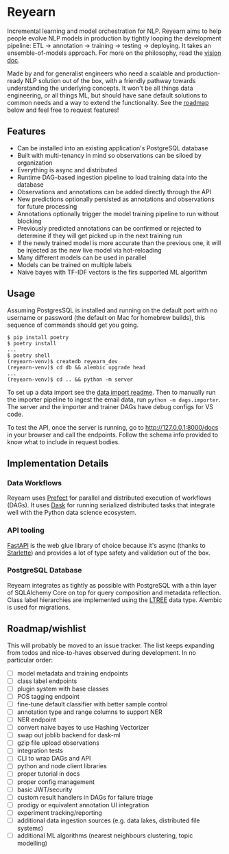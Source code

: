 # Reyearn

Incremental learning and model orchestration for NLP. Reyearn aims to help people evolve NLP models in production by tightly looping the development pipeline: ETL -> annotation -> training -> testing -> deploying. It takes an ensemble-of-models approach. For more on the philosophy, read the [vision doc](docs/vision.md).

Made by and for generalist engineers who need a scalable and production-ready NLP solution out of the box, with a friendly pathway towards understanding the underlying concepts. It won't be all things data engineering, or all things ML, but should have sane default solutions to common needs and a way to extend the functionality. See the [roadmap](#roadmap) below and feel free to request features!

## Features

- Can be installed into an existing application's PostgreSQL database
- Built with multi-tenancy in mind so observations can be siloed by organization
- Everything is async and distributed
- Runtime DAG-based ingestion pipeline to load training data into the database
- Observations and annotations can be added directly through the API
- New predictions optionally persisted as annotations and observations for future processing
- Annotations optionally trigger the model training pipeline to run without blocking
- Previously predicted annotations can be confirmed or rejected to determine if they will get picked up in the next training run
- If the newly trained model is more accurate than the previous one, it will be injected as the new live model via hot-reloading
- Many different models can be used in parallel
- Models can be trained on multiple labels
- Naive bayes with TF-IDF vectors is the firs supported ML algorithm

## Usage

Assuming PostgresSQL is installed and running on the default port with no username or password (the default on Mac for homebrew builds), this sequence of commands should get you going.

```shell
$ pip install poetry
$ poetry install
...
$ poetry shell
(reyearn-venv)$ createdb reyearn_dev
(reyearn-venv)$ cd db && alembic upgrade head
...
(reyearn-venv)$ cd .. && python -m server
```

To set up a data import see the [data import readme](./data/import/email/README.md). Then to manually run the importer pipeline to ingest the email data, run `python -m dags.importer`. The server and the importer and trainer DAGs have debug configs for VS code.

To test the API, once the server is running, go to http://127.0.0.1:8000/docs in your browser and call the endpoints. Follow the schema info provided to know what to include in request bodies.

## Implementation Details

### Data Workflows

Reyearn uses [Prefect](https://docs.prefect.io/core/getting_started/why-prefect.html) for parallel and distributed execution of workflows (DAGs). It uses [Dask](https://docs.dask.org/en/latest/why.html) for running serialized distributed tasks that integrate well with the Python data science ecosystem.

### API tooling

[FastAPI](https://fastapi.tiangolo.com/history-design-future/) is the web glue library of choice because it's async (thanks to [Starlette](https://www.starlette.io/)) and provides a lot of type safety and validation out of the box.

### PostgreSQL Database

Reyearn integrates as tightly as possible with PostgreSQL with a thin layer of SQLAlchemy Core on top for query composition and metadata reflection. Class label hierarchies are implemented using the [LTREE](https://www.postgresql.org/docs/9.1/ltree.html) data type. Alembic is used for migrations.

## Roadmap/wishlist

This will probably be moved to an issue tracker. The list keeps expanding from todos and nice-to-haves observed during development. In no particular order:

- [ ] model metadata and training endpoints
- [ ] class label endpoints
- [ ] plugin system with base classes
- [ ] POS tagging endpoint
- [ ] fine-tune default classifier with better sample control
- [ ] annotation type and range columns to support NER
- [ ] NER endpoint
- [ ] convert naive bayes to use Hashing Vectorizer
- [ ] swap out joblib backend for dask-ml
- [ ] gzip file upload observations
- [ ] integration tests
- [ ] CLI to wrap DAGs and API
- [ ] python and node client libraries
- [ ] proper tutorial in docs
- [ ] proper config management
- [ ] basic JWT/security
- [ ] custom result handlers in DAGs for failure triage
- [ ] prodigy or equivalent annotation UI integration
- [ ] experiment tracking/reporting
- [ ] additional data ingestion sources (e.g. data lakes, distributed file systems)
- [ ] additional ML algorithms (nearest neighbours clustering, topic modelling)
